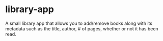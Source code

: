# library-app
A small library app that allows you to add/remove books along with its metadata such as the title, author, # of pages, whether or not it has been read.
